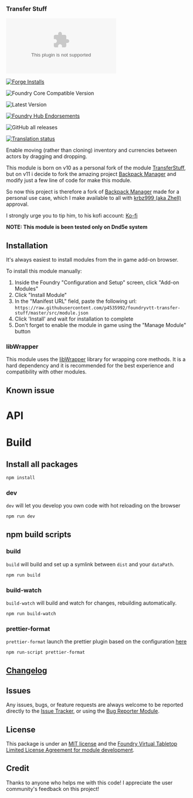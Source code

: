 ### Transfer Stuff

![Latest Release Download Count](https://img.shields.io/github/downloads/p4535992/foundryvtt-transfer-stuff-dnd5e/latest/module.zip?color=2b82fc&label=DOWNLOADS&style=for-the-badge)

[![Forge Installs](https://img.shields.io/badge/dynamic/json?label=Forge%20Installs&query=package.installs&suffix=%25&url=https%3A%2F%2Fforge-vtt.com%2Fapi%2Fbazaar%2Fpackage%2Ftransfer-stuff-dnd5e&colorB=006400&style=for-the-badge)](https://forge-vtt.com/bazaar#package=transfer-stuff-dnd5e)

![Foundry Core Compatible Version](https://img.shields.io/badge/dynamic/json.svg?url=https%3A%2F%2Fraw.githubusercontent.com%2Fp4535992%2Ffoundryvtt-transfer-stuff-dnd5e%2Fmaster%2Fsrc%2Fmodule.json&label=Foundry%20Version&query=$.compatibility.verified&colorB=orange&style=for-the-badge)

![Latest Version](https://img.shields.io/badge/dynamic/json.svg?url=https%3A%2F%2Fraw.githubusercontent.com%2Fp4535992%2Ffoundryvtt-transfer-stuff-dnd5e%2Fmaster%2Fsrc%2Fmodule.json&label=Latest%20Release&prefix=v&query=$.version&colorB=red&style=for-the-badge)

[![Foundry Hub Endorsements](https://img.shields.io/endpoint?logoColor=white&url=https%3A%2F%2Fwww.foundryvtt-hub.com%2Fwp-json%2Fhubapi%2Fv1%2Fpackage%2Ftransfer-stuff-dnd5e%2Fshield%2Fendorsements&style=for-the-badge)](https://www.foundryvtt-hub.com/package/transfer-stuff-dnd5e/)

![GitHub all releases](https://img.shields.io/github/downloads/p4535992/foundryvtt-transfer-stuff-dnd5e/total?style=for-the-badge)

[![Translation status](https://weblate.foundryvtt-hub.com/widgets/transfer-stuff-dnd5e/-/287x66-black.png)](https://weblate.foundryvtt-hub.com/engage/transfer-stuff-dnd5e/)

Enable moving (rather than cloning) inventory and currencies between actors by dragging and dropping.

This module is born on v10 as a personal fork of the module [TransferStuff](https://github.com/playest/TransferStuff), but on v11 i decide to fork the amazing project [Backpack Manager](https://github.com/krbz999/backpack-manager) and modify just a few line of code for make this module.

So now this project is therefore a fork of [Backpack Manager](https://github.com/krbz999/backpack-manager) made for a personal use case, which I make available to all with [krbz999 (aka Zhell)](https://github.com/krbz999/) approval.

I strongly urge you to tip him, to his kofi account: [Ko-fi](https://ko-fi.com/zhell)

**NOTE: This module is been tested only on Dnd5e system**

## Installation

It's always easiest to install modules from the in game add-on browser.

To install this module manually:
1.  Inside the Foundry "Configuration and Setup" screen, click "Add-on Modules"
2.  Click "Install Module"
3.  In the "Manifest URL" field, paste the following url:
`https://raw.githubusercontent.com/p4535992/foundryvtt-transfer-stuff/master/src/module.json`
4.  Click 'Install' and wait for installation to complete
5.  Don't forget to enable the module in game using the "Manage Module" button

### libWrapper

This module uses the [libWrapper](https://github.com/ruipin/fvtt-lib-wrapper) library for wrapping core methods. It is a hard dependency and it is recommended for the best experience and compatibility with other modules.


## Known issue

# API


# Build

## Install all packages

```bash
npm install
```

### dev

`dev` will let you develop you own code with hot reloading on the browser

```bash
npm run dev
```

## npm build scripts

### build

`build` will build and set up a symlink between `dist` and your `dataPath`.

```bash
npm run build
```

### build-watch

`build-watch` will build and watch for changes, rebuilding automatically.

```bash
npm run build-watch
```

### prettier-format

`prettier-format` launch the prettier plugin based on the configuration [here](./.prettierrc)

```bash
npm run-script prettier-format
```

## [Changelog](./CHANGELOG.md)

## Issues

Any issues, bugs, or feature requests are always welcome to be reported directly to the [Issue Tracker](https://github.com/p4535992/foundryvtt-transfer-stuff/issues ), or using the [Bug Reporter Module](https://foundryvtt.com/packages/bug-reporter/).

## License

This package is under an [MIT license](LICENSE) and the [Foundry Virtual Tabletop Limited License Agreement for module development](https://foundryvtt.com/article/license/).

## Credit

Thanks to anyone who helps me with this code! I appreciate the user community's feedback on this project!
